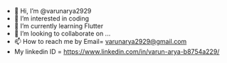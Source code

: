 - 👋 Hi, I’m @varunarya2929
- 👀 I’m interested in coding
- 🌱 I’m currently learning Flutter
- 💞️ I’m looking to collaborate on ...
- 📫 How to reach me by Email= varunarya2929@gmail.com
-  My linkedin ID = https://www.linkedin.com/in/varun-arya-b8754a229/

<!---
varunarya2929/varunarya2929 is a ✨ special ✨ repository because its `README.md` (this file) appears on your GitHub profile.
You can click the Preview link to take a look at your changes.
--->
